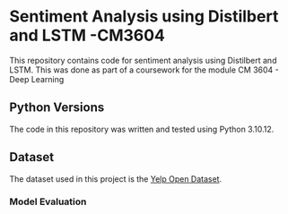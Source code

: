 # Sentiment Analysis using Distilbert and  LSTM -CM3604





This repository contains code for sentiment analysis using Distilbert and LSTM. This was done as part of a coursework for the module CM 3604 - Deep Learning


## Python Versions

The code in this repository was written and tested using Python 3.10.12. 


## Dataset

The dataset used in this project is the [Yelp Open Dataset](https://www.yelp.com/dataset).




### Model Evaluation




